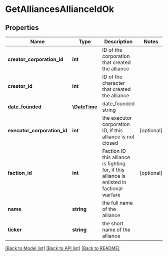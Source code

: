 # GetAlliancesAllianceIdOk

## Properties
Name | Type | Description | Notes
------------ | ------------- | ------------- | -------------
**creator_corporation_id** | **int** | ID of the corporation that created the alliance | 
**creator_id** | **int** | ID of the character that created the alliance | 
**date_founded** | [**\DateTime**](\DateTime.md) | date_founded string | 
**executor_corporation_id** | **int** | the executor corporation ID, if this alliance is not closed | [optional] 
**faction_id** | **int** | Faction ID this alliance is fighting for, if this alliance is enlisted in factional warfare | [optional] 
**name** | **string** | the full name of the alliance | 
**ticker** | **string** | the short name of the alliance | 

[[Back to Model list]](../../README.md#documentation-for-models) [[Back to API list]](../../README.md#documentation-for-api-endpoints) [[Back to README]](../../README.md)

